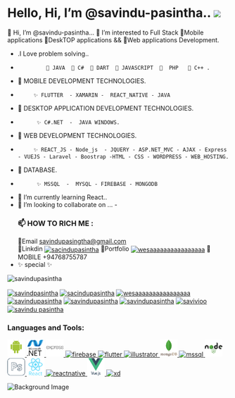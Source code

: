 # Hello, Hi, I’m @savindu-pasintha.. <img src="https://raw.githubusercontent.com/MartinHeinz/MartinHeinz/master/wave.gif" width="30px"> 

  👋 Hi, I’m @savindu-pasintha...
  👀 I’m interested to Full Stack 🌱Mobile applications 🌱DeskTOP applications && 🌱Web applications Development.
- .I Love  problem solving..
-              💞️ JAVA  💞️ C#  💞️ DART  💞️ JAVASCRIPT  💞️  PHP   💞️ C++ .
-   🌱  MOBILE DEVELOPMENT TECHNOLOGIES.
-          ✨ FLUTTER  - XAMARIN -  REACT_NATIVE - JAVA
-   🌱  DESKTOP APPLICATION DEVELOPMENT TECHNOLOGIES.
-           ✨ C#.NET  -  JAVA WINDOWS. 
-   🌱  WEB DEVELOPMENT TECHNOLOGIES.
-          ✨ REACT_JS - Node_js  - JQUERY - ASP.NET_MVC - AJAX - Express - VUEJS - Laravel - Boostrap -HTML - CSS - WORDPRESS - WEB_HOSTING.
-  🌱  DATABASE.
-           ✨ MSSQL  -  MYSQL - FIREBASE - MONGODB
- 🌱 I’m currently learning React.. 
- 💞️ I’m looking to collaborate on ...
-<h3 align="left"> 📫 HOW TO RICH ME :</h3>   💞️Email     savindupasingtha@gmail.com  <br/> 
                       💞️Linkdin <a href="https://www.linkedin.com/in/savindu-pasintha-6287a31a4/" target="blank"><img align="center" src="https://cdn.jsdelivr.net/npm/simple-icons@3.0.1/icons/linkedin.svg" alt="sacindupasintha" height="30" width="40" /></a>   💞️Portfolio <a href="http://savindupasintha.ga/index.html" target="blank"><img align="center" src="https://cdn.jsdelivr.net/npm/simple-icons@3.0.1/icons/dribbble.svg" alt="wesaaaaaaaaaaaaaaaa" height="30" width="40" /></a>  💞️MOBILE  +94768755787 <br/>
- ✨ special ✨
<p align="left"> <img src="https://komarev.com/ghpvc/?username=savindupasintha&label=Profile%20views&color=0e75b6&style=flat" alt="savindupasintha" /> </p>


<p align="left">
<a href="https://twitter.com/savindpasintha" target="blank"><img align="center" src="https://cdn.jsdelivr.net/npm/simple-icons@3.0.1/icons/twitter.svg" alt="savindpasintha" height="30" width="40" /></a>
<a href="https://www.linkedin.com/in/savindu-pasintha-6287a31a4/" target="blank"><img align="center" src="https://cdn.jsdelivr.net/npm/simple-icons@3.0.1/icons/linkedin.svg" alt="sacindupasintha" height="30" width="40" /></a>
 <a href="http://savindupasintha.ga/index.html" target="blank"><img align="center" src="https://cdn.jsdelivr.net/npm/simple-icons@3.0.1/icons/dribbble.svg" alt="wesaaaaaaaaaaaaaaaa" height="30" width="40" /></a> 
<a href="#" target="blank"><img align="center" src="https://cdn.jsdelivr.net/npm/simple-icons@3.0.1/icons/codesandbox.svg" alt="savindupasintha" height="30" width="40" /></a>
<a href="https://www.facebook.com/savindu.pasintha.3" target="blank"><img align="center" src="https://cdn.jsdelivr.net/npm/simple-icons@3.0.1/icons/facebook.svg" alt="savindupasintha" height="30" width="40" /></a>
<a href="#" target="blank"><img align="center" src="https://cdn.jsdelivr.net/npm/simple-icons@3.0.1/icons/instagram.svg" alt="savindupasintha" height="30" width="40" /></a>
<a href="https://www.youtube.com/channel/UCN71zDAn2H-re6v5A7Joy8g" target="blank"><img align="center" src="https://cdn.jsdelivr.net/npm/simple-icons@3.0.1/icons/youtube.svg" alt="savivioo" height="30" width="40" /></a>
<a href="#" target="blank"><img align="center" src="https://cdn.jsdelivr.net/npm/simple-icons@3.0.1/icons/hackerrank.svg" alt="savindu pasintha" height="30" width="40" /></a>
</p>

<h3 align="left">Languages and Tools:</h3>
<p align="left"> <a href="https://developer.android.com" target="_blank"> <img src="https://raw.githubusercontent.com/devicons/devicon/master/icons/android/android-original-wordmark.svg" alt="android" width="40" height="40"/> </a> <a href="https://dotnet.microsoft.com/" target="_blank"> <img src="https://raw.githubusercontent.com/devicons/devicon/master/icons/dot-net/dot-net-original-wordmark.svg" alt="dotnet" width="40" height="40"/> </a> <a href="https://expressjs.com" target="_blank"> <img src="https://raw.githubusercontent.com/devicons/devicon/master/icons/express/express-original-wordmark.svg" alt="express" width="40" height="40"/> </a> <a href="https://firebase.google.com/" target="_blank"> <img src="https://www.vectorlogo.zone/logos/firebase/firebase-icon.svg" alt="firebase" width="40" height="40"/> </a> <a href="https://flutter.dev" target="_blank"> <img src="https://www.vectorlogo.zone/logos/flutterio/flutterio-icon.svg" alt="flutter" width="40" height="40"/> </a> <a href="https://www.adobe.com/in/products/illustrator.html" target="_blank"> <img src="https://www.vectorlogo.zone/logos/adobe_illustrator/adobe_illustrator-icon.svg" alt="illustrator" width="40" height="40"/> </a> <a href="https://www.mongodb.com/" target="_blank"> <img src="https://raw.githubusercontent.com/devicons/devicon/master/icons/mongodb/mongodb-original-wordmark.svg" alt="mongodb" width="40" height="40"/> </a> <a href="https://www.microsoft.com/en-us/sql-server" target="_blank"> <img src="https://cdn.worldvectorlogo.com/logos/microsoft-sql-server.svg" alt="mssql" width="40" height="40"/> </a> <a href="https://nodejs.org" target="_blank"> <img src="https://raw.githubusercontent.com/devicons/devicon/master/icons/nodejs/nodejs-original-wordmark.svg" alt="nodejs" width="40" height="40"/> </a> <a href="https://www.photoshop.com/en" target="_blank"> <img src="https://raw.githubusercontent.com/devicons/devicon/master/icons/photoshop/photoshop-line.svg" alt="photoshop" width="40" height="40"/> </a> <a href="https://reactjs.org/" target="_blank"> <img src="https://raw.githubusercontent.com/devicons/devicon/master/icons/react/react-original-wordmark.svg" alt="react" width="40" height="40"/> </a> <a href="https://reactnative.dev/" target="_blank"><img src="https://reactnative.dev/img/header_logo.svg" alt="reactnative" width="40" height="40"/> </a> <a href="https://vuejs.org/" target="_blank"> <img src="https://raw.githubusercontent.com/devicons/devicon/master/icons/vuejs/vuejs-original-wordmark.svg" alt="vuejs" width="40" height="40"/> </a> <a href="https://vuepress.vuejs.org/" target="_blank"> <img src="https://cdn.worldvectorlogo.com/logos/adobe-xd.svg" alt="xd" width="40" height="40"/> </a> </p>

<img class="profile-background-image__image relative full-width full-height" id="profile-background-image-target-image" alt="Background Image" src="https://media-exp1.licdn.com/dms/image/C4D16AQHT7eSPgg5Mqg/profile-displaybackgroundimage-shrink_200_800/0/1607756718197?e=1618444800&amp;v=beta&amp;t=cbhAnSUXjaLmeyrFODnICFMy01m-aLWaLQjqtOmOLgw" style="">
